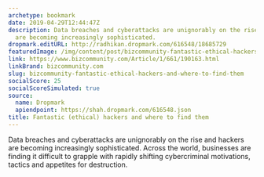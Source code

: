 ```yaml
---
archetype: bookmark
date: 2019-04-29T12:44:47Z
description: Data breaches and cyberattacks are unignorably on the rise and hackers
  are becoming increasingly sophisticated.
dropmark.editURL: http://radhikan.dropmark.com/616548/18685729
featuredImage: /img/content/post/bizcommunity-fantastic-ethical-hackers-and-where-to-find-them.jpg
link: https://www.bizcommunity.com/Article/1/661/190163.html
linkBrand: bizcommunity.com
slug: bizcommunity-fantastic-ethical-hackers-and-where-to-find-them
socialScore: 25
socialScoreSimulated: true
source:
  name: Dropmark
  apiendpoint: https://shah.dropmark.com/616548.json
title: Fantastic (ethical) hackers and where to find them
---
```

Data breaches and cyberattacks are unignorably on the rise and hackers are becoming increasingly sophisticated. Across the world, businesses are finding it difficult to grapple with rapidly shifting cybercriminal motivations, tactics and appetites for destruction. 
